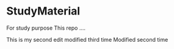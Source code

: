 # StudyMaterial
For study purpose
This repo  ....

This is my second edit
modified third time 
Modified second time
